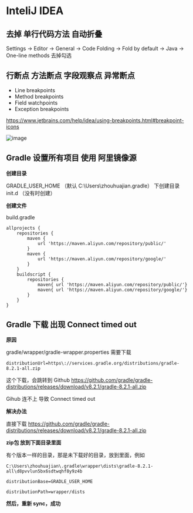 # InteliJ IDEA

## 去掉 单行代码方法 自动折叠

Settings -> Editor -> General -> Code Folding -> Fold by default -> Java -> One-line methods 去掉勾选

## 行断点 方法断点 字段观察点 异常断点

- Line breakpoints
- Method breakpoints
- Field watchpoints
- Exception breakpoints

https://www.jetbrains.com/help/idea/using-breakpoints.html#breakpoint-icons

![image](https://github.com/user-attachments/assets/de4bbd39-be98-4b74-a7fb-3be64bfa2ca3)


## Gradle 设置所有项目 使用 阿里镜像源

**创建目录**

GRADLE_USER_HOME （默认 C:\Users\zhouhuajian\.gradle） 下创建目录 init.d （没有时创建）

**创建文件**

build.gradle

```
allprojects {
    repositories {
        maven {
            url 'https://maven.aliyun.com/repository/public/'
        }
        maven {
            url 'https://maven.aliyun.com/repository/google/'
        }
    }
    buildscript {
        repositories {
            maven{ url 'https://maven.aliyun.com/repository/public/'}
            maven{ url 'https://maven.aliyun.com/repository/google/'}
        }
    }
}
```

## Gradle 下载 出现 Connect timed out

**原因**

gradle/wrapper/gradle-wrapper.properties 需要下载

`distributionUrl=https\://services.gradle.org/distributions/gradle-8.2.1-all.zip`

这个下载，会跳转到 Github https://github.com/gradle/gradle-distributions/releases/download/v8.2.1/gradle-8.2.1-all.zip

Gihub 连不上 导致 Connect timed out

**解决办法**

直接下载 https://github.com/gradle/gradle-distributions/releases/download/v8.2.1/gradle-8.2.1-all.zip

**zip包 放到下面目录里面**

有个版本一样的目录，那是未下载好的目录，放到里面，例如

`C:\Users\zhouhuajian\.gradle\wrapper\dists\gradle-8.2.1-all\d8pvvlun5bx6sdtwqhf8y9z4b`

`distributionBase=GRADLE_USER_HOME`  

`distributionPath=wrapper/dists`

**然后，重新 sync，成功**
